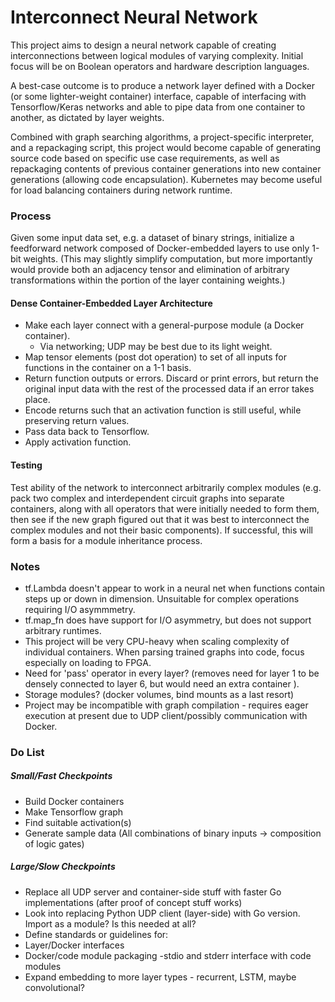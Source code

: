 # Interconnect Neural Network
This project aims to design a neural network capable of creating interconnections between logical modules of varying complexity. Initial focus will be on Boolean operators and hardware description languages.

A best-case outcome is to produce a network layer defined with a Docker (or some lighter-weight container) interface, capable of interfacing with Tensorflow/Keras networks and able to pipe data from one container to another, as dictated by layer weights.

Combined with graph searching algorithms, a project-specific interpreter, and a repackaging script, this project would become capable of generating source code based on specific use case requirements, as well as repackaging contents of previous container generations into new container generations (allowing code encapsulation). Kubernetes may become useful for load balancing containers during network runtime.

### Process
Given some input data set, e.g. a dataset of binary strings, initialize a feedforward network composed of Docker-embedded layers to use only 1-bit weights. (This may slightly simplify computation, but more importantly would provide both an adjacency tensor and elimination of arbitrary transformations within the portion of the layer containing weights.)

#### Dense Container-Embedded Layer Architecture
  - Make each layer connect with a general-purpose module (a Docker container).
      - Via networking; UDP may be best due to its light weight.
  - Map tensor elements (post dot operation) to set of all inputs for functions in the container on a 1-1 basis.
  - Return function outputs or errors. Discard or print errors, but return the original input data with the rest of the processed data if an error takes place.
  - Encode returns such that an activation function is still useful, while preserving return values.
  - Pass data back to Tensorflow.
  - Apply activation function.

#### Testing
Test ability of the network to interconnect arbitrarily complex modules (e.g. pack two complex and interdependent circuit graphs into separate containers, along with all operators that were initially needed to form them, then see if the new graph figured out that it was best to interconnect the complex modules and not their basic components). If successful, this will form a basis for a module inheritance process.

### Notes
- tf.Lambda doesn't appear to work in a neural net when functions contain steps up or down in dimension. Unsuitable for complex operations requiring I/O asymmmetry.
- tf.map_fn does have support for I/O asymmetry, but does not support arbitrary runtimes.
- This project will be very CPU-heavy when scaling complexity of individual containers. When parsing trained graphs into code, focus especially on loading to FPGA.
- Need for 'pass' operator in every layer? (removes need for layer 1 to be densely connected to layer 6, but would need an extra container ).
- Storage modules? (docker volumes, bind mounts as a last resort)
- Project may be incompatible with graph compilation - requires eager execution at present due to UDP client/possibly communication with Docker.

### Do List
##### Small/Fast Checkpoints
- Build Docker containers
- Make Tensorflow graph
- Find suitable activation(s)
- Generate sample data (All combinations of binary inputs -> composition of logic gates)

##### Large/Slow Checkpoints
- Replace all UDP server and container-side stuff with faster Go implementations (after proof of concept stuff works)
 - Look into replacing Python UDP client (layer-side) with Go version. Import as a module? Is this needed at all?
- Define standards or guidelines for:
 - Layer/Docker interfaces
 - Docker/code module packaging
  -stdio and stderr interface with code modules
- Expand embedding to more layer types - recurrent, LSTM, maybe convolutional?

